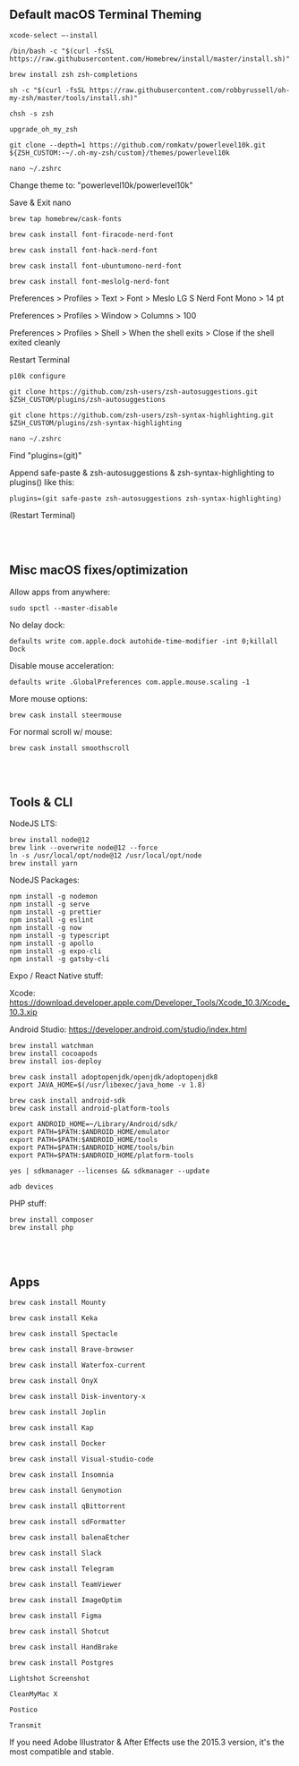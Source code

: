 ## Default macOS Terminal Theming
```
xcode-select —-install

/bin/bash -c "$(curl -fsSL https://raw.githubusercontent.com/Homebrew/install/master/install.sh)"
```

```
brew install zsh zsh-completions

sh -c "$(curl -fsSL https://raw.githubusercontent.com/robbyrussell/oh-my-zsh/master/tools/install.sh)"

chsh -s zsh

upgrade_oh_my_zsh

git clone --depth=1 https://github.com/romkatv/powerlevel10k.git ${ZSH_CUSTOM:-~/.oh-my-zsh/custom}/themes/powerlevel10k

nano ~/.zshrc
```
Change theme to: "powerlevel10k/powerlevel10k"  

Save & Exit nano  
```
brew tap homebrew/cask-fonts

brew cask install font-firacode-nerd-font

brew cask install font-hack-nerd-font

brew cask install font-ubuntumono-nerd-font

brew cask install font-meslolg-nerd-font
```

Preferences > Profiles > Text > Font > Meslo LG S Nerd Font Mono > 14 pt  

Preferences > Profiles > Window > Columns > 100  

Preferences > Profiles > Shell > When the shell exits > Close if the shell exited cleanly  

Restart Terminal  
```
p10k configure

git clone https://github.com/zsh-users/zsh-autosuggestions.git $ZSH_CUSTOM/plugins/zsh-autosuggestions

git clone https://github.com/zsh-users/zsh-syntax-highlighting.git $ZSH_CUSTOM/plugins/zsh-syntax-highlighting

nano ~/.zshrc
```
Find "plugins=(git)"  

Append safe-paste & zsh-autosuggestions & zsh-syntax-highlighting to plugins() like this:  
```
plugins=(git safe-paste zsh-autosuggestions zsh-syntax-highlighting)
```
(Restart Terminal)  

<br/>
<br/>

## Misc macOS fixes/optimization

Allow apps from anywhere:
```
sudo spctl --master-disable
```

No delay dock:
```
defaults write com.apple.dock autohide-time-modifier -int 0;killall Dock
```

Disable mouse acceleration:
```
defaults write .GlobalPreferences com.apple.mouse.scaling -1
```

More mouse options:
```
brew cask install steermouse
```

For normal scroll w/ mouse:
```
brew cask install smoothscroll
```
<br/>
<br/>

## Tools & CLI

NodeJS LTS:
```
brew install node@12
brew link --overwrite node@12 --force
ln -s /usr/local/opt/node@12 /usr/local/opt/node
brew install yarn
```

NodeJS Packages:
```
npm install -g nodemon
npm install -g serve
npm install -g prettier
npm install -g eslint
npm install -g now
npm install -g typescript
npm install -g apollo
npm install -g expo-cli
npm install -g gatsby-cli
```

Expo / React Native stuff:

Xcode:
https://download.developer.apple.com/Developer_Tools/Xcode_10.3/Xcode_10.3.xip

Android Studio:
https://developer.android.com/studio/index.html

```
brew install watchman
brew install cocoapods
brew install ios-deploy

brew cask install adoptopenjdk/openjdk/adoptopenjdk8
export JAVA_HOME=$(/usr/libexec/java_home -v 1.8) 

brew cask install android-sdk
brew cask install android-platform-tools

export ANDROID_HOME=~/Library/Android/sdk/
export PATH=$PATH:$ANDROID_HOME/emulator
export PATH=$PATH:$ANDROID_HOME/tools
export PATH=$PATH:$ANDROID_HOME/tools/bin
export PATH=$PATH:$ANDROID_HOME/platform-tools

yes | sdkmanager --licenses && sdkmanager --update

adb devices
```

PHP stuff:
```
brew install composer
brew install php
```

<br/>
<br/>

## Apps
```
brew cask install Mounty

brew cask install Keka

brew cask install Spectacle

brew cask install Brave-browser

brew cask install Waterfox-current

brew cask install OnyX

brew cask install Disk-inventory-x

brew cask install Joplin

brew cask install Kap

brew cask install Docker

brew cask install Visual-studio-code

brew cask install Insomnia

brew cask install Genymotion

brew cask install qBittorrent

brew cask install sdFormatter

brew cask install balenaEtcher

brew cask install Slack

brew cask install Telegram

brew cask install TeamViewer

brew cask install ImageOptim

brew cask install Figma

brew cask install Shotcut

brew cask install HandBrake

brew cask install Postgres

Lightshot Screenshot

CleanMyMac X

Postico

Transmit
```

If you need Adobe Illustrator & After Effects use the 2015.3 version, it's the most compatible and stable.
